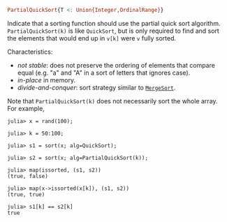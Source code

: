 ```julia
PartialQuickSort{T <: Union{Integer,OrdinalRange}}
```

Indicate that a sorting function should use the partial quick sort algorithm. `PartialQuickSort(k)` is like `QuickSort`, but is only required to find and sort the elements that would end up in `v[k]` were `v` fully sorted.

Characteristics:

  * *not stable*: does not preserve the ordering of elements that compare equal (e.g. "a" and "A" in a sort of letters that ignores case).
  * *in-place* in memory.
  * *divide-and-conquer*: sort strategy similar to [`MergeSort`](@ref).

Note that `PartialQuickSort(k)` does not necessarily sort the whole array. For example,

```jldoctest
julia> x = rand(100);

julia> k = 50:100;

julia> s1 = sort(x; alg=QuickSort);

julia> s2 = sort(x; alg=PartialQuickSort(k));

julia> map(issorted, (s1, s2))
(true, false)

julia> map(x->issorted(x[k]), (s1, s2))
(true, true)

julia> s1[k] == s2[k]
true
```
